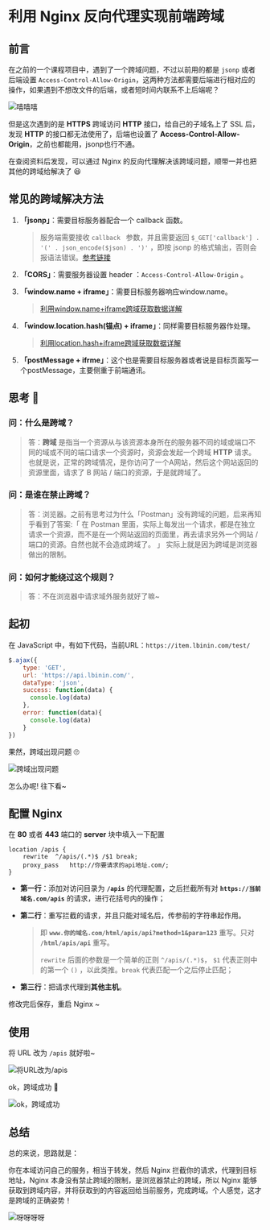 # 利用 Nginx 反向代理实现前端跨域

## 前言

在之前的一个课程项目中，遇到了一个跨域问题，不过以前用的都是 `jsonp` 或者后端设置 `Access-Control-Allow-Origin`，这两种方法都需要后端进行相对应的操作，如果遇到不想改文件的后端，或者短时间内联系不上后端呢？

![嘻嘻嘻](//ws1.sinaimg.cn/large/006DJj5Hgy1g5txwj8ja1j303z04g74l.jpg)

但是这次遇到的是 **HTTPS** 跨域访问 **HTTP** 接口，给自己的子域名上了 SSL 后，发现 **HTTP** 的接口都无法使用了，后端也设置了 **Access-Control-Allow-Origin**，之前也都能用，jsonp也行不通。

在查阅资料后发现，可以通过 Nginx 的反向代理解决该跨域问题，顺带一并也把其他的跨域给解决了 😆

## 常见的跨域解决方法

1. **「jsonp」**：需要目标服务器配合一个 callback 函数。

	> 服务端需要接收 `callback ` 参数，并且需要返回 `$_GET['callback'] . '(' . json_encode($json) . ')'` ，即按 jsonp 的格式输出，否则会报语法错误。[参考链接](https://www.cnblogs.com/ada-zheng/p/4349840.html)

1. **「CORS」**：需要服务器设置 header ：`Access-Control-Allow-Origin` 。

1. **「window.name + iframe」**：需要目标服务器响应window.name。

	> [利用window.name+iframe跨域获取数据详解](https://www.cnblogs.com/zichi/p/4620656.html)

1. **「window.location.hash(锚点) + iframe」**：同样需要目标服务器作处理。

	> [利用location.hash+iframe跨域获取数据详解](https://www.cnblogs.com/zichi/p/4621963.html)

1. **「postMessage + ifrme」**：这个也是需要目标服务器或者说是目标页面写一个postMessage，主要侧重于前端通讯。

## 思考 🤔

### 问：什么是跨域？

> 答：**跨域** 是指当一个资源从与该资源本身所在的服务器不同的域或端口不同的域或不同的端口请求一个资源时，资源会发起一个跨域 **HTTP** 请求。也就是说，正常的跨域情况，是你访问了一个A网站，然后这个网站返回的资源里面，请求了 B 网站 / 端口的资源，于是就跨域了。

### 问：是谁在禁止跨域？

> 答：浏览器。之前有思考过为什么「Postman」没有跨域的问题，后来再知乎看到了答案:「 在 Postman 里面，实际上每发出一个请求，都是在独立请求一个资源，而不是在一个网站返回的页面里，再去请求另外一个网站 / 端口的资源。自然也就不会造成跨域了。 」 实际上就是因为跨域是浏览器做出的限制。

### 问：如何才能绕过这个规则？

> 答：不在浏览器中请求域外服务就好了嘛~

## 起初

在 JavaScript 中，有如下代码，当前URL：`https://item.lbinin.com/test/`

```javascript
$.ajax({
    type: 'GET',
    url: 'https://api.lbinin.com/',
    dataType: 'json',
    success: function(data) {
      console.log(data)
    },
    error: function(data){
      console.log(data)
    }
})
```

果然，跨域出现问题 🙄

![跨域出现问题](//ws1.sinaimg.cn/large/006DJj5Hgy1g5txp4aoevj30lr0emwgd.jpg)

怎么办呢! 往下看~

## 配置 Nginx

在 **80** 或者 **443** 端口的 **server** 块中填入一下配置

```
location /apis {
	rewrite  ^/apis/(.*)$ /$1 break;
	proxy_pass   http://你要请求的api地址.com/;
}
```

- **第一行**：添加对访问目录为 **`/apis`** 的代理配置，之后拦截所有对 **`https://当前域名.com/apis`** 的请求，进行花括号内的操作；

- **第二行**：重写拦截的请求，并且只能对域名后，传参前的字符串起作用。

    > 即 **`www.你的域名.com/html/apis/api?method=1&para=123`** 重写。只对 **`/html/apis/api`** 重写。
    > 
    > `rewrite` 后面的参数是一个简单的正则 `^/apis/(.*)$`， `$1` 代表正则中的第一个 `()` ，以此类推。`break` 代表匹配一个之后停止匹配；

- **第三行**：把请求代理到**其他主机**。

修改完后保存，重启 Nginx ~

## 使用

将 URL 改为 `/apis` 就好啦~

![将URL改为/apis](//ws1.sinaimg.cn/large/006DJj5Hgy1g5txvd1kfrj308l08y74y.jpg)

ok，跨域成功 🎉

![ok，跨域成功](//ws1.sinaimg.cn/large/006DJj5Hgy1g5txvx43spj30qi0m7ad4.jpg)

## 总结

总的来说，思路就是：

你在本域访问自己的服务，相当于转发，然后 Nginx 拦截你的请求，代理到目标地址，Nginx 本身没有禁止跨域的限制，是浏览器禁止的跨域，所以 Nginx 能够获取到跨域内容，并将获取到的内容返回给当前服务，完成跨域。个人感觉，这才是跨域的正确姿势！

![呀呀呀呀](//ww1.sinaimg.cn/mw690/006DJj5Hgy1g5tudj4661j30dw0dwk0o.jpg)